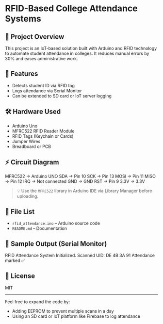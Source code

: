 # RFID-Based College Attendance Systems

## 📌 Project Overview
This project is an IoT-based solution built with Arduino and RFID technology to automate student attendance in colleges. It reduces manual errors by 30% and eases administrative work.

## 🚀 Features
- Detects student ID via RFID tag
- Logs attendance via Serial Monitor
- Can be extended to SD card or IoT server logging

## 🛠️ Hardware Used
- Arduino Uno
- MFRC522 RFID Reader Module
- RFID Tags (Keychain or Cards)
- Jumper Wires
- Breadboard or PCB

## ⚡ Circuit Diagram

MFRC522 → Arduino UNO
SDA → Pin 10
SCK → Pin 13
MOSI → Pin 11
MISO → Pin 12
IRQ → Not connected
GND → GND
RST → Pin 9
3.3V → 3.3V


> 💡 Use the `MFRC522` library in Arduino IDE via Library Manager before uploading.

## 📂 File List
- `rfid_attendance.ino` – Arduino source code
- `README.md` – Documentation

## 📸 Sample Output (Serial Monitor)

RFID Attendance System Initialized.
Scanned UID: DE 4B 3A 91
Attendance marked ✅


## 📄 License
MIT

---

Feel free to expand the code by:
- Adding EEPROM to prevent multiple scans in a day
- Using an SD card or IoT platform like Firebase to log attendance


